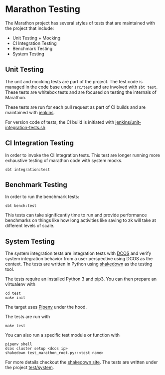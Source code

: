 # Marathon Testing

The Marathon project has several styles of tests that are maintained with the project that include:

* Unit Testing + Mocking
* CI Integration Testing
* Benchmark Testing
* System Testing

##  Unit Testing

The unit and mocking tests are part of the project.  The test code is managed in the
code base under `src/test` and are involved with `sbt test`.  These tests are whitebox tests and
are focused on testing the internals of Marathon.

These tests are run for each pull request as part of CI builds and are maintained with
[jenkins](https://velocity.mesosphere.com/service/velocity/view/Marathon/).

For version code of tests, the CI build is initiated with [jenkins/unit-integration-tests.sh](../jenkins/unit-integration-tests.sh)

## CI Integration Testing

In order to invoke the CI Integration tests.  This test are longer running more exhaustive testing
of marathon code with system mocks.

```
sbt integration:test
```

## Benchmark Testing

In order to run the benchmark tests:

```
sbt bench:test
```

This tests can take significantly time to run and provide performance benchmarks on things like
how long activities like saving to zk will take at different levels of scale.

## System Testing

The system integration tests are integration tests with [DCOS](http://dcos.io)
and verify system integration behavior from a user perspective using DCOS as the
context. The tests are written in Python using [shakedown](https://github.com/dcos/shakedown)
as the testing tool.

The tests require an installed Python 3 and pip3. You can then prepare an
virtualenv with

```
cd test
make init
```

The target uses [Pipenv](https://docs.pipenv.org/) under the hood.

The tests are run with

```
make test
```

You can also run a specific test module or function with

```
pipenv shell
dcos cluster setup <dcos ip>
shakedown test_marathon_root.py::<test name>
```

For more details checkout the [shakedown site](https://github.com/dcos/shakedown).
The tests are written under the project [test/system](system/README.md).
